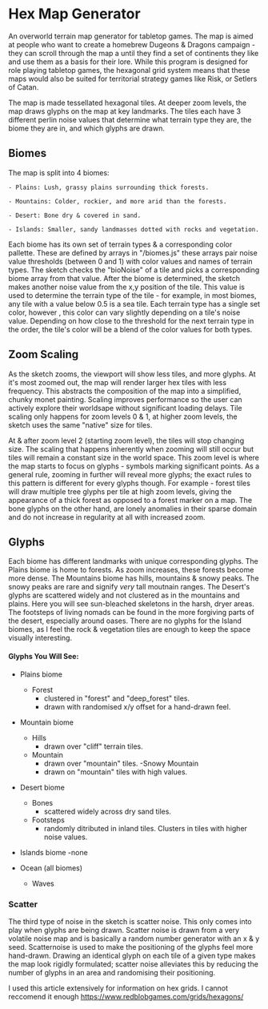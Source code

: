 # Hex Map Generator

An overworld terrain map generator for tabletop games. The map is aimed at people who want to create a homebrew Dugeons & Dragons campaign - they can scroll through the map a until they find a set of continents they like and use them as a basis for their lore.
While this program is designed for role playing tabletop games, the hexagonal grid system means that these maps would also be suited for territorial strategy games like Risk, or Setlers of Catan.

The map is made tessellated hexagonal tiles. At deeper zoom levels, the map draws glyphs on the map at key landmarks. The tiles each have 3 different perlin noise values that determine what terrain type they are, the biome they are in, and which glyphs are drawn. 


## Biomes
The map is split into 4 biomes:

	- Plains: Lush, grassy plains surrounding thick forests.

	- Mountains: Colder, rockier, and more arid than the forests.

	- Desert: Bone dry & covered in sand.

	- Islands: Smaller, sandy landmasses dotted with rocks and vegetation.

Each biome has its own set of terrain types & a corresponding color pallette. These are defined by arrays in "/biomes.js" these arrays pair noise value thresholds (between 0 and 1) with color values and names of terrain types. The sketch checks the "bioNoise" of a tile and picks a corresponding biome array from that value.
After the biome is determined, the sketch makes another noise value from the x,y position of the tile. This value is used to determine the terrain type of the tile - for example, in most biomes, any tile with a value below 0.5 is a sea tile.
Each terrain type has a single set color, however ,  this color can vary slightly depending on a tile's noise value. Depending on how close to the threshold for the next terrain type in the order, the tile's color will be a blend of the color values for both types. 

## Zoom Scaling

As the sketch zooms, the viewport will show less tiles, and more glyphs.
At it's most zoomed out, the map will render larger hex tiles with less frequency. This abstracts the composition of the map into a simplified, chunky monet painting. Scaling improves performance so the user can actively explore their worldsape without significant loading delays. Tile scaling only happens for zoom levels 0 & 1, at higher zoom levels, the sketch uses the same "native" size for tiles.

At & after zoom level 2 (starting zoom level), the tiles will stop changing size. The scaling that happens inherently when zooming will still occur but tiles will remain a constant size in the world space. This zoom level is where the map starts to focus on glyphs -  symbols marking significant points. As a general rule, zooming in further will reveal more glyphs; the exact rules to this pattern is different for every glyphs though.
For example - forest tiles will draw multiple tree glyphs per tile at high zoom levels, giving the appearance of a thick forest as opposed to a forest marker on a map. 
The bone glyphs on the other hand, are lonely anomalies in their sparse domain and do not increase in regularity at all with increased zoom.

## Glyphs
Each biome has different landmarks with unique corresponding glyphs. 
The Plains biome is home to forests. As zoom increases, these forests become more dense.
The Mountains biome has hills, mountains & snowy peaks. The snowy peaks are rare and signify *very* tall moutnain ranges.
The Desert's glyphs are scattered widely and not clustered as in the mountains and plains. Here you will see sun-bleached skeletons in the harsh, dryer areas. The footsteps of living nomads can be found in the more forgiving parts of the desert, especially around oases.
There are no glyphs for the Island biomes, as I feel the rock & vegetation tiles are enough to keep the space visually interesting.

#### Glyphs You Will See:

- Plains biome
	- Forest
		- clustered in "forest" and "deep_forest" tiles.
		- drawn with randomised x/y offset for a hand-drawn feel.

- Mountain biome
	- Hills
		- drawn over "cliff" terrain tiles.
	- Mountain
		- drawn over "mountain" tiles.
	-Snowy Mountain
		- drawn on "mountain" tiles with high values.

- Desert biome
	- Bones
		- scattered widely across dry sand tiles.
	- Footsteps
		- randomly ditributed in inland tiles. Clusters in tiles with higher noise values.

- Islands biome
	-none
- Ocean (all biomes)
	- Waves

### Scatter
The third type of noise in the sketch is scatter noise. This only comes into play when glyphs are being drawn. Scatter noise is drawn from a very volatile noise map and is basically a random number generator with an x & y seed. Scatternoise is used to make the positioning of the glyphs feel more hand-drawn. Drawing an identical glyph on each tile of a given type makes the map look rigidly formulated; scatter noise alleviates this by reducing the number of glyphs in an area and randomising their positioning.



I used this article extensively for information on hex grids. I cannot reccomend it enough
https://www.redblobgames.com/grids/hexagons/